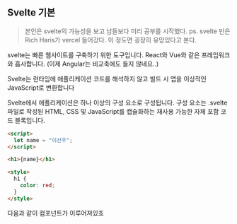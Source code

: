 ## Svelte 기본

> 본인은 svelte의 가능성을 보고 남들보다 미리 공부를 시작했다.
> ps. svelte 만은 Rich Haris가 vercel 들어갔다. 이 정도면 굉장히 유망있다고 본다.

svelte는 빠른 웹사이트를 구축하기 위한 도구입니다.
React와 Vue와 같은 프레임워크와 흡사합니다. (이제 Angular는 비교축에도 들지 않네요..)

Svelte는 런타임에 애플리케이션 코드를 해석하지 않고 빌드 시 앱을 이상적인 JavaScript로 변환합니다

Svelte에서 애플리케이션은 하나 이상의 구성 요소로 구성됩니다.
구성 요소는 .svelte 파일로 작성된 HTML, CSS 및 JavaScript를 캡슐화하는 재사용 가능한 자체 포함 코드 블록입니다.

```html
<script>
  let name = "이선우";
</script>

<h1>{name}</h1>

<style>
  h1 {
    color: red;
  }
</style>
```

다음과 같이 컴포넌트가 이루어져있죠
